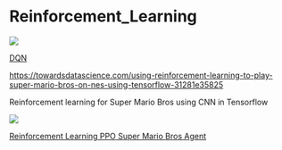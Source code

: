 # Reinforcement_Learning
![](https://github.com/LuchaoQi/Reinforcement_Learning/blob/master/demo.gif?raw=True)



[DQN](https://github.com/sebastianheinz/super-mario-reinforcement-learning)

https://towardsdatascience.com/using-reinforcement-learning-to-play-super-mario-bros-on-nes-using-tensorflow-31281e35825


Reinforcement learning for Super Mario Bros using CNN in Tensorflow



![](https://github.com/LuchaoQi/Reinforcement_Learning/blob/master/super-mario-reinforcement-learning/videos/1587340218.7419407/openaigym.video.0.22196.video000000.gif?raw=True)


[Reinforcement Learning PPO Super Mario Bros Agent](https://github.com/nemanja-m/super-mario-agent)
